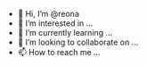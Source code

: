 - 👋 Hi, I’m @reona
- 👀 I’m interested in ...
- 🌱 I’m currently learning ...
- 💞️ I’m looking to collaborate on ...
- 📫 How to reach me ...

<!---
reona/reona is a ✨ special ✨ repository because its `README.md` (this file) appears on your GitHub profile.
You can click the Preview link to take a look at your changes.
--->

